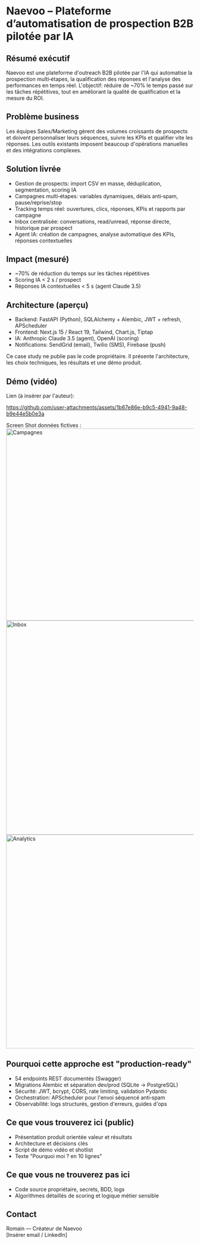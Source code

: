 # Naevoo – Plateforme d’automatisation de prospection B2B pilotée par IA

## Résumé exécutif
Naevoo est une plateforme d'outreach B2B pilotée par l'IA qui automatise la prospection multi‑étapes, la qualification des réponses et l'analyse des performances en temps réel. L'objectif: réduire de ~70% le temps passé sur les tâches répétitives, tout en améliorant la qualité de qualification et la mesure du ROI.

## Problème business
Les équipes Sales/Marketing gèrent des volumes croissants de prospects et doivent personnaliser leurs séquences, suivre les KPIs et qualifier vite les réponses. Les outils existants imposent beaucoup d'opérations manuelles et des intégrations complexes.

## Solution livrée
- Gestion de prospects: import CSV en masse, déduplication, segmentation, scoring IA
- Campagnes multi‑étapes: variables dynamiques, délais anti‑spam, pause/reprise/stop
- Tracking temps réel: ouvertures, clics, réponses, KPIs et rapports par campagne
- Inbox centralisée: conversations, read/unread, réponse directe, historique par prospect
- Agent IA: création de campagnes, analyse automatique des KPIs, réponses contextuelles

## Impact (mesuré)
- ~70% de réduction du temps sur les tâches répétitives
- Scoring IA < 2 s / prospect
- Réponses IA contextuelles < 5 s (agent Claude 3.5)

## Architecture (aperçu)
- Backend: FastAPI (Python), SQLAlchemy + Alembic, JWT + refresh, APScheduler
- Frontend: Next.js 15 / React 19, Tailwind, Chart.js, Tiptap
- IA: Anthropic Claude 3.5 (agent), OpenAI (scoring)
- Notifications: SendGrid (email), Twilio (SMS), Firebase (push)

Ce case study ne publie pas le code propriétaire. Il présente l'architecture, les choix techniques, les résultats et une démo produit.

## Démo (vidéo)
Lien (à insérer par l'auteur): 

https://github.com/user-attachments/assets/1b67e86e-b9c5-4941-9a48-b9e44e5b0e3a



Screen Shot données fictives :
<img width="1015" height="515" alt="Campagnes" src="https://github.com/user-attachments/assets/35696e6d-eed3-49b7-95bf-73af5861f1e4" />
<img width="1014" height="574" alt="Inbox" src="https://github.com/user-attachments/assets/defc63d4-49bf-4bbb-80a7-bbd962106de2" />
<img width="1022" height="573" alt="Analytics" src="https://github.com/user-attachments/assets/b3dfd565-53a9-4866-9996-86e3b8b4b474" />


## Pourquoi cette approche est "production‑ready"
- 54 endpoints REST documentés (Swagger)
- Migrations Alembic et séparation dev/prod (SQLite → PostgreSQL)
- Sécurité: JWT, bcrypt, CORS, rate limiting, validation Pydantic
- Orchestration: APScheduler pour l'envoi séquencé anti‑spam
- Observabilité: logs structurés, gestion d'erreurs, guides d'ops

## Ce que vous trouverez ici (public)
- Présentation produit orientée valeur et résultats
- Architecture et décisions clés
- Script de démo vidéo et shotlist
- Texte "Pourquoi moi ? en 10 lignes"

## Ce que vous ne trouverez pas ici
- Code source propriétaire, secrets, BDD, logs
- Algorithmes détaillés de scoring et logique métier sensible

## Contact
Romain — Créateur de Naevoo  
[Insérer email / LinkedIn]  


